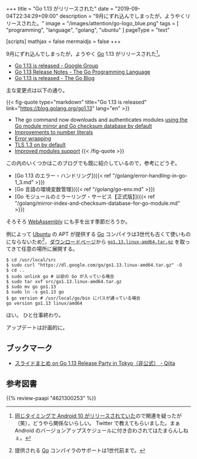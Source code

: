 +++
title = "Go 1.13 がリリースされた"
date =  "2019-09-04T22:34:29+09:00"
description = "9月にずれ込んでしまったが，ようやくリリースされた。"
image = "/images/attention/go-logo_blue.png"
tags  = [ "programming", "language", "golang", "ubuntu" ]
pageType = "text"

[scripts]
  mathjax = false
  mermaidjs = false
+++

9月にずれ込んでしまったが，ようやく [Go] 1.13 がリリースされた[^google1]。

[^google1]: [同じタイミングで Android 10 がリリースされていた](https://forest.watch.impress.co.jp/docs/news/1205164.html "Google、「Android 10」を正式リリース - 窓の杜")ので関連を疑ったが（笑），どうやら関係ないらしい。 Twitter で教えてもらいました。まぁ Android のバージョンアップスケジュールに付き合わされてはたまらんしねぇ。

- [Go 1.13 is released - Google Group](https://groups.google.com/forum/#!topic/golang-announce/wQqVlKJiMBA)
- [Go 1.13 Release Notes - The Go Programming Language](https://golang.org/doc/go1.13)
- [Go 1.13 is released - The Go Blog](https://blog.golang.org/go1.13)

主な変更点は以下の通り。

{{< fig-quote type="markdown" title="Go 1.13 is released" link="https://blog.golang.org/go1.13" lang="en" >}}
- The go command now downloads and authenticates modules [using the Go module mirror and Go checksum database by default](https://golang.org/doc/go1.13#introduction)
- [Improvements to number literals](https://golang.org/doc/go1.13#language)
- [Error wrapping](https://golang.org/doc/go1.13#error_wrapping)
- [TLS 1.3 on by default](https://golang.org/doc/go1.13#tls_1_3)
- [Improved modules support](https://golang.org/doc/go1.13#modules)
{{< /fig-quote >}}

この内のいくつかはこのブログでも既に紹介しているので，参考にどうぞ。

- [Go 1.13 のエラー・ハンドリング]({{< ref "/golang/error-handling-in-go-1_3.md" >}})
- [Go 言語の環境変数管理]({{< ref "/golang/go-env.md" >}})
- [Go モジュールのミラーリング・サービス【正式版】]({{< ref "/golang/mirror-index-and-checksum-database-for-go-module.md" >}})

そろそろ [WebAssembly](https://developer.mozilla.org/ja/docs/WebAssembly) にも手を出す季節だろうか。

例によって [Ubuntu] の APT が提供する [Go] コンパイラは3世代も古くて使いものにならないため[^gosup1]，[ダウンロードページ](https://golang.org/dl/ "Downloads - The Go Programming Language")から [`go1.13.linux-amd64.tar.gz`](https://dl.google.com/go/go1.13.linux-amd64.tar.gz) を取ってきて任意の場所に展開する。

[^gosup1]: 提供される [Go] コンパイラのサポートは1世代前まで。

```text
$ cd /usr/local/src
$ sudo curl "https://dl.google.com/go/go1.13.linux-amd64.tar.gz" -O
$ cd ..
$ sudo unlink go # 以前の Go が入っている場合
$ sudo tar xvf src/go1.13.linux-amd64.tar.gz
$ sudo mv go go1.13
$ sudo ln -s go1.13 go
$ go version # /usr/local/go/bin にパスが通っている場合
go version go1.13 linux/amd64
```

ほい。
ひと仕事終わり。

アップデートは計画的に。

[Go]: https://golang.org/ "The Go Programming Language"
[Go 言語]: https://golang.org/ "The Go Programming Language"
[Ubuntu]: https://www.ubuntu.com/ "The leading operating system for PCs, IoT devices, servers and the cloud | Ubuntu"

## ブックマーク

- [スライドまとめ on Go 1.13 Release Party in Tokyo（非公式） - Qiita](https://qiita.com/usk81/items/b2803b47e658a905af98)

## 参考図書

{{% review-paapi "4621300253" %}} <!-- プログラミング言語Go -->
